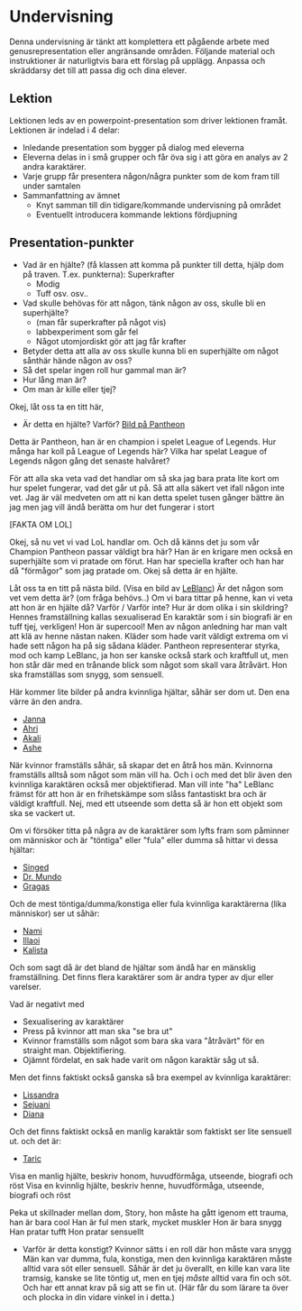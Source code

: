 
# Undervisning
Denna undervisning är tänkt att komplettera ett pågående arbete med genusrepresentation eller angränsande områden. Följande material och instruktioner är naturligtvis bara ett förslag på upplägg. Anpassa och skräddarsy det till att passa dig och dina elever.


## Lektion
Lektionen leds av en powerpoint-presentation som driver lektionen framåt. Lektionen är indelad i 4 delar:

- Inledande presentation som bygger på dialog med eleverna
- Eleverna delas in i små grupper och får öva sig i att göra en analys av 2 andra karaktärer. 
- Varje grupp får presentera någon/några punkter som de kom fram till under samtalen
- Sammanfattning av ämnet
    + Knyt samman till din tidigare/kommande undervisning på området
    + Eventuellt introducera kommande lektions fördjupning


## Presentation-punkter
- Vad är en hjälte? (få klassen att komma på punkter till detta, hjälp dom på traven. T.ex. punkterna):
    Superkrafter
    + Modig
    + Tuff
    osv. osv..
- Vad skulle behövas för att någon, tänk någon av oss, skulle bli en superhjälte?
    + (man får superkrafter på något vis)
    + labbexperiment som går fel
    + Något utomjordiskt gör att jag får krafter
- Betyder detta att alla av oss skulle kunna bli en superhjälte om något sånthär hände någon av oss?
- Så det spelar ingen roll hur gammal man är?
- Hur lång man är?
- Om man är kille eller tjej?

Okej, låt oss ta en titt här, 
- Är detta en hjälte?
Varför? [Bild på Pantheon][Pantheon]

Detta är Pantheon, han är en champion i spelet League of Legends. Hur många har koll på League of Legends här? Vilka har spelat League of Legends någon gång det senaste halvåret?

För att alla ska veta vad det handlar om så ska jag bara prata lite kort om hur spelet fungerar, vad det går ut på. Så att alla säkert vet ifall någon inte vet. Jag är väl medveten om att ni kan detta spelet tusen gånger bättre än jag men jag vill ändå berätta om hur det fungerar i stort

[FAKTA OM LOL]

Okej, så nu vet vi vad LoL handlar om. Och då känns det ju som vår Champion Pantheon passar väldigt bra här? Han är en krigare men också en superhjälte som vi pratade om förut. Han har speciella krafter och han har då "förmågor" som jag pratade om. Okej så detta är en hjälte.

Låt oss ta en titt på nästa bild. (Visa en bild av [LeBlanc][LeBlanc])
Är det någon som vet vem detta är? (om fråga behövs..)
Om vi bara tittar på henne, kan vi veta att hon är en hjälte då?
Varför / Varför inte?
Hur är dom olika i sin skildring?
Hennes framställning kallas sexualiserad
En karaktär som i sin biografi är en tuff tjej, verkligen!
Hon är supercool! Men av någon anledning har man valt att klä av henne nästan naken. Kläder som hade varit väldigt extrema om vi hade sett någon ha på sig sådana kläder.
Pantheon representerar styrka, mod och kamp
LeBlanc, ja hon ser kanske också stark och kraftfull ut, men hon står där med en trånande blick som något som skall vara åtråvärt. Hon ska framställas som snygg, som sensuell. 

Här kommer lite bilder på andra kvinnliga hjältar, såhär ser dom ut. Den ena värre än den andra.
- [Janna][Janna]
- [Ahri][Ahri] 
- [Akali][Akali] 
- [Ashe][Ashe] 

När kvinnor framställs såhär, så skapar det en åtrå hos män.
Kvinnorna framställs alltså som något som män vill ha. Och i och med det blir även den kvinnliga karaktären också mer objektifierad. Man vill inte "ha" LeBlanc främst för att hon är en frihetskämpe som slåss fantastiskt bra och är väldigt kraftfull. Nej, med ett utseende som detta så är hon ett objekt som ska se vackert ut.

Om vi försöker titta på några av de karaktärer som lyfts fram som påminner om människor och är "töntiga" eller "fula" eller dumma så hittar vi dessa hjältar:
- [Singed][Singed]
- [Dr. Mundo][Dr.Mundo]
- [Gragas][Gragas]

Och de mest töntiga/dumma/konstiga eller fula kvinnliga karaktärerna (lika människor) ser ut såhär:
- [Nami][Nami]
- [Illaoi][Illaoi]
- [Kalista][Kalista]

Och som sagt då är det bland de hjältar som ändå har en mänsklig framställning. Det finns flera karaktärer som är andra typer av djur eller varelser.

Vad är negativt med 
- Sexualisering av karaktärer
- Press på kvinnor att man ska "se bra ut"
- Kvinnor framställs som något som bara ska vara "åtråvärt" för en straight man. Objektifiering.
- Ojämnt fördelat, en sak hade varit om någon karaktär såg ut så. 

Men det finns faktiskt också ganska så bra exempel av kvinnliga karaktärer:
- [Lissandra][Lissandra]
- [Sejuani][Sejuani]
- [Diana][Diana]

Och det finns faktiskt också en manlig karaktär som faktiskt ser lite sensuell ut. och det är:
- [Taric][Taric]




Visa en manlig hjälte, beskriv honom, huvudförmåga, utseende, biografi och röst
Visa en kvinnlig hjälte, beskriv henne, huvudförmåga, utseende, biografi och röst

Peka ut skillnader mellan dom, 
Story, hon måste ha gått igenom ett trauma, han är bara cool
Han är ful men stark, mycket muskler
Hon är bara snygg
Han pratar tufft
Hon pratar sensuellt

- Varför är detta konstigt?
Kvinnor sätts i en roll där hon måste vara snygg
Män kan var dumma, fula, konstiga, men den kvinnliga karaktären måste alltid vara söt eller sensuell.
Såhär är det ju överallt, en kille kan vara lite tramsig, kanske se lite töntig ut, men en tjej _måste_ alltid vara fin och söt. Och har ett annat krav på sig att se fin ut.
(Här får du som lärare ta över och plocka in din vidare vinkel in i detta.)


<!-- Första 2 exemplen -->
[Pantheon]: http://gameinfo.eune.leagueoflegends.com/en/game-info/champions/pantheon/
[LeBlanc]: http://gameinfo.eune.leagueoflegends.com/en/game-info/champions/leblanc/

<!-- Dålig kvinnlig representation -->
[Janna]: http://gameinfo.eune.leagueoflegends.com/en/game-info/champions/janna/
[Ahri]: http://gameinfo.eune.leagueoflegends.com/en/game-info/champions/ahri/
[Akali]: http://gameinfo.eune.leagueoflegends.com/en/game-info/champions/akali/
[Ashe]: http://gameinfo.eune.leagueoflegends.com/en/game-info/champions/ashe/

<!-- Töntiga manliga karaktärer -->
[Dr.Mundo]:http://gameinfo.eune.leagueoflegends.com/en/game-info/champions/drmundo/
[Singed]:http://gameinfo.eune.leagueoflegends.com/en/game-info/champions/singed/
[Gragas]:http://gameinfo.eune.leagueoflegends.com/en/game-info/champions/gragas/
[Taric]:http://gameinfo.eune.leagueoflegends.com/en/game-info/champions/taric/

<!-- Töntiga kvinnliga karaktärer -->
[Nami]: http://gameinfo.eune.leagueoflegends.com/en/game-info/champions/nami/
[Illaoi]: http://gameinfo.eune.leagueoflegends.com/en/game-info/champions/illaoi/
[Kalista]: http://gameinfo.eune.leagueoflegends.com/en/game-info/champions/kalista/

<!-- Tuffa kvinnliga karaktärer -->
[Lissandra]: http://gameinfo.eune.leagueoflegends.com/en/game-info/champions/lissandra/
[Sejuani]: http://gameinfo.eune.leagueoflegends.com/en/game-info/champions/sejuani/
[Diana]: http://gameinfo.eune.leagueoflegends.com/en/game-info/champions/diana/
